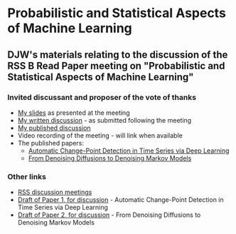 # Probabilistic and Statistical Aspects of Machine Learning

## DJW's materials relating to the discussion of the RSS B Read Paper meeting on "Probabilistic and Statistical Aspects of Machine Learning"

### Invited discussant and proposer of the vote of thanks

* [My slides](slides.pdf) as presented at the meeting
* [My written discussion](proposer.pdf) - as submitted following the meeting
* [My published discussion](https://doi.org/10.1093/jrsssb/qkad160)
* Video recording of the meeting - will link when available
* The published papers:
    * [Automatic Change-Point Detection in Time Series via Deep Learning](https://doi.org/10.1093/jrsssb/qkae004)
	* [From Denoising Diffusions to Denoising Markov Models](https://doi.org/10.1093/jrsssb/qkae005)

### Other links

* [RSS discussion meetings](https://rss.org.uk/training-events/events/discussion-papers/)
* [Draft of Paper 1, for discussion](https://rss.org.uk/RSS/media/File-library/Events/Discussion%20meetings/Preprint_Li-et-al-_6-Sept-2023_Harrogate.pdf) - Automatic Change-Point Detection in Time Series via Deep Learning
* [Draft of Paper 2, for discussion](https://rss.org.uk/RSS/media/File-library/Events/Discussion%20meetings/Preprint_Benton-et-al-_6-Sept-2023_Harrogate.pdf) - From Denoising Diffusions to Denoising Markov Models




